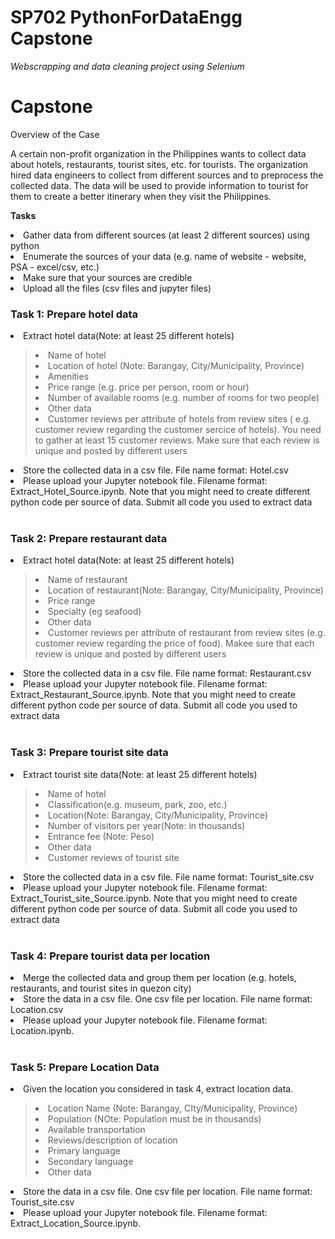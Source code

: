 # SP702 PythonForDataEngg Capstone
<i> Webscrapping and data cleaning project using Selenium </i>

<h1> <b> Capstone </b> </h1>
Overview of the Case </p>
A certain non-profit organization in the Philippines wants to collect data about hotels, restaurants, tourist sites, etc. for tourists. The organization hired data engineers to collect from different sources and to preprocess the collected data. The data will be used to provide information to tourist for them to create a better itinerary when they visit the Philippines.</p>

<b> Tasks </b>
<li> Gather data from different sources (at least 2 different sources) using python
<li> Enumerate the sources of your data (e.g. name of website - website, PSA - excel/csv, etc.)
<li> Make sure that your sources are credible
<li> Upload all the files (csv files and jupyter files)

<br>
<h3> <b> Task 1: Prepare hotel data </b> </h3>
<li> Extract hotel data(Note: at least 25 different hotels) 
<blockquote> 
<li> Name of hotel 
<li> Location of hotel (Note: Barangay, City/Municipality, Province)
<li> Amenities
<li> Price range (e.g. price per person, room or hour)
<li> Number of available rooms (e.g. number of rooms for two people)
<li> Other data
<li> Customer reviews per attribute of hotels from review sites ( e.g. customer review regarding the customer sercice of hotels). You need to gather at least 15 customer reviews. Make sure that each review is unique and posted by different users
</blockquote>
<li> Store the collected data in a csv file. File name format: Hotel.csv
<li> Please upload your Jupyter notebook file. Filename format: Extract_Hotel_Source.ipynb. Note that you might need to create different python code per source of data. Submit all code you used to extract data</li>
    

<br>
<h3> <b> Task 2: Prepare restaurant data </b> </h3>
<li> Extract hotel data(Note: at least 25 different hotels) 
<blockquote> 
<li> Name of restaurant 
<li> Location of restaurant(Note: Barangay, City/Municipality, Province)
<li> Price range
<li> Specialty (eg seafood)
<li> Other data
<li> Customer reviews per attribute of restaurant from review sites (e.g. customer review regarding the price of food). Makee sure that each review is unique and posted by different users 
</blockquote>
<li> Store the collected data in a csv file. File name format: Restaurant.csv
<li> Please upload your Jupyter notebook file. Filename format: Extract_Restaurant_Source.ipynb. Note that you might need to create different python code per source of data. Submit all code you used to extract data</li>
    

<br>
<h3> <b> Task 3: Prepare tourist site data</b> </h3>
<li> Extract tourist site data(Note: at least 25 different hotels) 
<blockquote> 
<li> Name of hotel 
<li> Classification(e.g. museum, park, zoo, etc.)
<li> Location(Note: Barangay, City/Municipality, Province)
<li> Number of visitors per year(Note: in thousands)
<li> Entrance fee (Note: Peso)
<li> Other data
<li> Customer reviews of tourist site 
</blockquote>
<li> Store the collected data in a csv file. File name format: Tourist_site.csv
<li> Please upload your Jupyter notebook file. Filename format: Extract_Tourist_site_Source.ipynb. Note that you might need to create different python code per source of data. Submit all code you used to extract data</li>
    

<br>
<h3> <b> Task 4: Prepare tourist data per location</b> </h3>
<li> Merge the collected data and group them per location (e.g. hotels, restaurants, and tourist sites in quezon city)
<li> Store the data in a csv file. One csv file per location. File name format: Location.csv
<li> Please upload your Jupyter notebook file. Filename format: Location.ipynb. </li>

<br>
<h3> <b> Task 5: Prepare Location Data</b> </h3>
<li> Given the location you considered in task 4, extract location data.
    <blockquote>
        <li> Location Name (Note: Barangay, CIty/Municipality, Province)
        <li> Population (NOte: Population must be in thousands)
        <li> Available transportation
        <li> Reviews/description of location
        <li> Primary language
        <li> Secondary language
        <li> Other data
    </blockquote>
<li> Store the data in a csv file. One csv file per location. File name format: Tourist_site.csv
<li> Please upload your Jupyter notebook file. Filename format: Extract_Location_Source.ipynb. </li>
